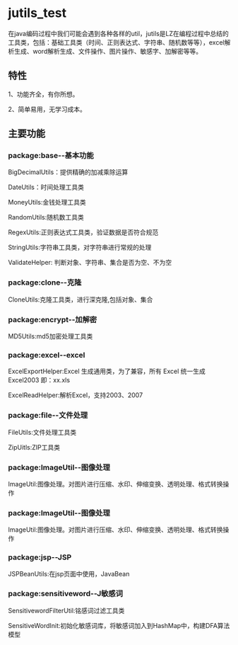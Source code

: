 # jutils_test
在java编码过程中我们可能会遇到各种各样的util，jutils是LZ在编程过程中总结的工具类，包括：基础工具类（时间、正则表达式、字符串、随机数等等），excel解析生成、word解析生成、文件操作、图片操作、敏感字、加解密等等。

<h2>特性</h2>
<p>1、功能齐全，有你所想。</p>
<p>2、简单易用，无学习成本。</p>

<h2>主要功能</h2>
<h3>package:base--基本功能</h3>
<p>BigDecimalUtils：提供精确的加减乘除运算</p>
<p>DateUtils：时间处理工具类</p>
<p>MoneyUtils:金钱处理工具类</p>
<p>RandomUtils:随机数工具类</p>
<p>RegexUtils:正则表达式工具类，验证数据是否符合规范</p>
<p>StringUtils:字符串工具类，对字符串进行常规的处理</p>
<p>ValidateHelper: 判断对象、字符串、集合是否为空、不为空</p>

<h3></h3>
<h3>package:clone--克隆</h3>
<p>CloneUtils:克隆工具类，进行深克隆,包括对象、集合</p>

<h3></h3>
<h3>package:encrypt--加解密</h3>
<p>MD5Utils:md5加密处理工具类</p>

<h3></h3>
<h3>package:excel--excel</h3>
<p>ExcelExportHelper:Excel 生成通用类，为了兼容，所有 Excel 统一生成 Excel2003 即：xx.xls</p>
<p>ExcelReadHelper:解析Excel，支持2003、2007</p>

<h3>package:file--文件处理</h3>
<p>FileUtils:文件处理工具类</p>
<p>ZipUitls:ZIP工具类</p>

<h3>package:ImageUtil--图像处理</h3>
<p>ImageUtil:图像处理。对图片进行压缩、水印、伸缩变换、透明处理、格式转换操作</p>

<h3>package:ImageUtil--图像处理</h3>
<p>ImageUtil:图像处理。对图片进行压缩、水印、伸缩变换、透明处理、格式转换操作</p>

<h3>package:jsp--JSP</h3>
<p>JSPBeanUtils:在jsp页面中使用，JavaBean</p>

<h3>package:sensitiveword--J敏感词</h3>
<p>SensitivewordFilterUtil:铭感词过滤工具类</p>
<p>SensitiveWordInit:初始化敏感词库，将敏感词加入到HashMap中，构建DFA算法模型</p>
